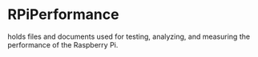 RPiPerformance
==============

holds files and documents used for testing, analyzing, and measuring the performance of the Raspberry Pi.
